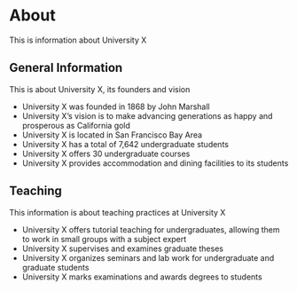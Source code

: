 # About

This is information about University X

## General Information

This is about University X, its founders and vision

- University X was founded in 1868 by John Marshall
- University X’s vision is to make advancing generations as happy and prosperous as California gold
- University X is located in San Francisco Bay Area
- University X has a total of 7,642 undergraduate students
- University X offers 30 undergraduate courses
- University X provides accommodation and dining facilities to its students

## Teaching

This information is about teaching practices at University X

- University X offers tutorial teaching for undergraduates, allowing them to work in small groups with a subject expert
- University X supervises and examines graduate theses
- University X organizes seminars and lab work for undergraduate and graduate students
- University X marks examinations and awards degrees to students